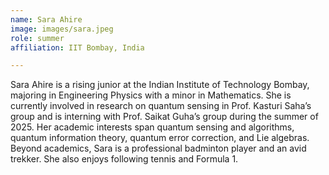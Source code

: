 ```yaml
---
name: Sara Ahire
image: images/sara.jpeg
role: summer
affiliation: IIT Bombay, India

---
```


Sara Ahire is a rising junior at the Indian Institute of Technology Bombay, majoring in Engineering Physics with a minor in Mathematics. She is currently involved in research on quantum sensing in Prof. Kasturi Saha’s group and is interning with Prof. Saikat Guha’s group during the summer of 2025. Her academic interests span quantum sensing and algorithms, quantum information theory, quantum error correction, and Lie algebras.
Beyond academics, Sara is a professional badminton player and an avid trekker. She also enjoys following tennis and Formula 1.